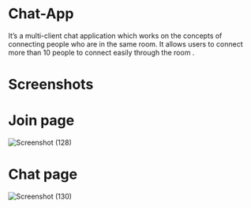 # Chat-App
It’s a multi-client chat application which works on the concepts of connecting people who are in the same room.
It allows users to connect more than 10 people to connect easily through the room .


# Screenshots
# Join page
![Screenshot (128)](https://user-images.githubusercontent.com/47390463/90211545-a2c5c580-de0e-11ea-9a0c-83f8342fd007.png)

# Chat page
![Screenshot (130)](https://user-images.githubusercontent.com/47390463/90211634-e1f41680-de0e-11ea-8471-c11bb6cc364e.png)
